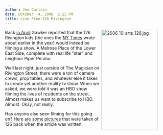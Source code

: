 ```yaml
---
author: Jen Carlson
date: October  4, 2006  2:25 PM
title: Live From 126 Rivington
---
```


<p><img alt="2006_10_arts_126.jpg" src="https://web.archive.org/web/20110811114731im_/http://www.gothamist.com/attachments/arts_jen/2006_10_arts_126.jpg" width="184" height="328" align="right" hspace="5">Back <a href="https://web.archive.org/web/20110811114731/http://www.gawker.com/news/126-rivington-street/126-rivington-chaching-169561.php">in April</a> Gawker reported that the 126 Rivington kids (the ones the <a href="https://web.archive.org/web/20110811114731/http://www.nytimes.com/glogin?URI=http://www.nytimes.com/2006/01/08/fashion/sundaystyles/08MELROSE.html&amp;OQ=_rQ3D1&amp;OP=1540a241Q2FVPQ7BQ24VjQ201XeQ20Q20pQ27VQ27ffAVfDVfHVQ60mXuqQ20kVXckjmyXpy3Q7BXVfHCQ3AQ3BIMrQ3Atup-3">NY Times</a> wrote about earlier in the year) would indeed be filming a show. A Melrose Place of the Lower East Side, complete with real life &quot;star&quot; and neighbor Piper Perabo. </p>

<p>Well last night, just outside of The Magician on Rivington Street, there were a ton of camera crews, prop tables, and whatever else it takes to create yet another reality tv show.  When we asked, we were told it was an HBO show filming the lives of residents on the street. Almost makes us want to subscribe to HBO. Almost. Okay, not really.</p>

<p>Has anyone else seen filming for this going on? <a href="https://web.archive.org/web/20110811114731/http://www.flickr.com/photos/styer/tags/126/">Here are some pictures</a> that were taken of 126 back when the article was written. </p>